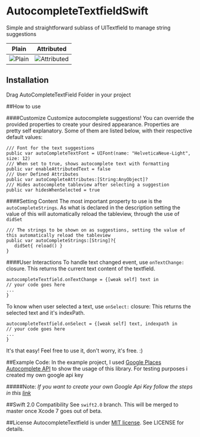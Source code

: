 # AutocompleteTextfieldSwift
Simple and straightforward sublass of UITextfield to manage string suggestions

Plain        | Attributed
------------- | -------------
![Plain](http://i.imgur.com/SvyLreh.png?1)  | ![Attributed](http://i.imgur.com/qlMgLaB.png?1)


## Installation
Drag AutoCompleteTextField Folder in your project

##How to use

####Customize
Customize autocomplete suggestions! You can override the provided properties to create your desired appearance.
Properties are pretty self explanatory. Some of them are listed below, with their respective default values:

```
/// Font for the text suggestions
public var autoCompleteTextFont = UIFont(name: "HelveticaNeue-Light", size: 12)
/// When set to true, shows autocomplete text with formatting
public var enableAttributedText = false
/// User Defined Attributes
public var autoCompleteAttributes:[String:AnyObject]?
/// Hides autocomplete tableview after selecting a suggestion
public var hidesWhenSelected = true
```


####Setting Content
The most important property to use is the `autoCompleteStrings`. As what is declared in the description setting the value of this will automatically reload the tableview, through the use of `didSet`
 ```
/// The strings to be shown on as suggestions, setting the value of this automatically reload the tableview
public var autoCompleteStrings:[String]?{
    didSet{ reload() }
}
  ```


####User Interactions
To handle text changed event, use `onTextChange:` closure. This returns the current text content of the textfield.
```
autocompleteTextfield.onTextChange = {[weak self] text in 
// your code goes here
...
}
```
To know when user selected a text, use `onSelect:` closure: This returns the selected text and it's indexPath.

```
autocompleteTextfield.onSelect = {[weak self] text, indexpath in
// your code goes here
...
}
```
It's that easy! Feel free to use it, don't worry, it's free. :)

##Example Code:
In the example project, I used [Google Places Autocomplete API](https://developers.google.com/places/documentation/autocomplete) to show the usage of this library. For testing purposes i created my own google api key

#####Note: _If you want to create your own Google Api Key follow the steps in this [link](https://developers.google.com/maps/documentation/javascript/tutorial#api_key)_

##Swift 2.0 Compatibility
See `swift2.0` branch. This will be merged to master once Xcode 7 goes out of beta.

##License
AutocompleteTextfield is under [MIT license](http://opensource.org/licenses/MIT). See LICENSE for details.